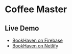 # Coffee Master

## Live Demo
- [BookHaven on Firebase](https://coffee-store-63246.web.app)
- [BookHaven on Netlify](https://coffee-master.netlify.app)